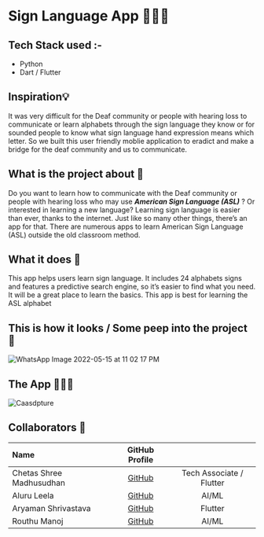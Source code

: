 # Sign Language App 👐👋🤘

## Tech Stack used :- 
  - Python
  - Dart / Flutter  

## Inspiration💡
It was very difficult for the Deaf community or people with hearing loss to communicate or learn alphabets through the sign language they know or for sounded people to know what sign language hand expression means which letter. So we built this user friendly moblie application to eradict and make a bridge for the deaf community and us to communicate.


## What is the project about 🔨
Do you want to learn how to communicate with the Deaf community or people with hearing loss who may use ***American Sign Language (ASL)*** ? Or interested in learning a new language? Learning sign language is easier than ever, thanks to the internet. Just like so many other things, there’s an app for that. There are numerous apps to learn American Sign Language (ASL) outside the old classroom method.


## What it does 🧭
This app helps users learn sign language. It includes 24 alphabets signs and features a predictive search engine, so it’s easier to find what you need. It will be a great place to learn the basics. This app is best for learning the ASL alphabet 

## This is how it looks / Some peep into the project 💫
![WhatsApp Image 2022-05-15 at 11 02 17 PM](https://user-images.githubusercontent.com/75165587/168606552-c68029ce-a74d-4e09-91a6-cb8a6a9d9513.jpeg)

<!-- App icon 👁️
<img src="https://user-images.githubusercontent.com/75165587/149612182-8a76fbef-dfa5-46a5-b8e8-1e3f189997a3.jpeg" width="100"> -->

## The App 🤜🔥🤛
![Caasdpture](https://user-images.githubusercontent.com/75165587/168606683-f4791c54-0610-491b-b444-934ef813a7dc.PNG)


## Collaborators 🤖

| Name      | GitHub Profile     |   |
| :------------- | :----------: | :----------: |
|  Chetas Shree Madhusudhan   | [GitHub](https://github.com/ChetasShree) |  Tech Associate / Flutter |
|  Aluru Leela   | [GitHub](https://www.github.com/gyanesh-samanta-123) |  AI/ML |
|  Aryaman Shrivastava   | [GitHub](https://github.com/Eshaan-B) | Flutter |
|  Routhu Manoj   | [GitHub](https://github.com/Eshaan-B) |  AI/ML |

